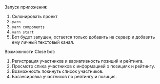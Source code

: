 Запуск приложения: 

1) Склонировать проект
2) `yarn`
3) `yarn components`
4) `yarn start`
5) Бот будет запущен, остается только добавить на сервер и добавить ему личный текстовый канал.

Возможности Close bot:
1) Регистрация участников и вариативность позиций и рейтинга.
2) Просмотр спика участников с информацией о позициях и рейтингу.
3) Возможность покинуть список участников.
4) Балансировка участников по рейтингу и позиция.
